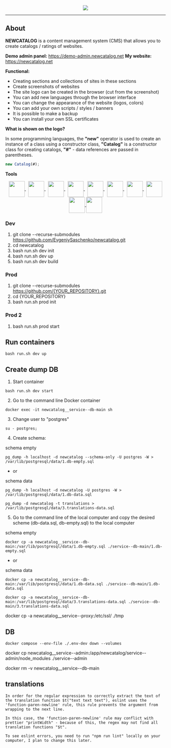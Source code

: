 

<div align="center">
<img src="https://evgeniysaschenko.github.io/newcatalog/logo-bg.png">
</div>

---

## About

<b>NEWCATALOG</b> is a content management system (CMS) that allows you to create catalogs / ratings of websites.

<b>Demo admin panel:</b> https://demo-admin.newcatalog.net
<b>My website:</b> https://newcatalog.net

<b>Functional:</b>

- Creating sections and collections of sites in these sections
- Create screenshots of websites
- The site logo can be created in the browser (cut from the screenshot)
- You can add new languages through the browser interface
- You can change the appearance of the website (logos, colors)
- You can add your own scripts / styles / banners
- It is possible to make a backup
- You can install your own SSL certificates

<b>What is shown on the logo?</b>

In some programming languages, the <b>"new"</b> operator is used to create an instance of a class using a constructor class, <b>"Catalog"</b> is a constructor class for creating catalogs, <b>"#"</b> - data references are passed in parentheses.

```js
new Catalog(#);
```
<b>Tools</b> 

<div align="center">
<a href="https://vuejs.org/" target="_blank">
    <img src="https://evgeniysaschenko.github.io/newcatalog/tools/vue.png" align="center" height="50">
</a>
&nbsp;
<a href="https://pugjs.org/" target="_blank">
    <img src="https://evgeniysaschenko.github.io/newcatalog/tools/pug.png" align="center" height="50">
</a>
&nbsp;
<a href="https://element-plus.org/" target="_blank">
    <img src="https://evgeniysaschenko.github.io/newcatalog/tools/elements-plus.png" align="center" height="50">
</a>
&nbsp;
<a href="https://nuxt.com/" target="_blank">
    <img src="https://evgeniysaschenko.github.io/newcatalog/tools/nuxt.png" align="center" height="50">
</a>
&nbsp;
<a href="https://www.typescriptlang.org/" target="_blank">
    <img src="https://evgeniysaschenko.github.io/newcatalog/tools/typescript.png" align="center" height="50">
</a>
&nbsp;
<a href="https://nginx.org/en/" target="_blank">
    <img src="https://evgeniysaschenko.github.io/newcatalog/tools/nginx.png" align="center" height="50">
</a>
&nbsp;
<a href="https://redis.io/" target="_blank">
    <img src="https://evgeniysaschenko.github.io/newcatalog/tools/redis.png" align="center" height="50">
</a>
&nbsp;
<a href="https://nodejs.org/en" target="_blank">
    <img src="https://evgeniysaschenko.github.io/newcatalog/tools/nodejs.png" align="center" height="50">
</a>
<a href="https://www.docker.com/" target="_blank">
    <img src="https://evgeniysaschenko.github.io/newcatalog/tools/docker.png" align="center" height="50">
</a>
<a href="https://www.postgresql.org/" target="_blank">
    <img src="https://evgeniysaschenko.github.io/newcatalog/tools/postgres.png" align="center" height="50">
</a>

</div>


### Dev
1. git clone --recurse-submodules https://github.com/EvgeniySaschenko/newcatalog.git
2. cd newcatalog
3. bash run.sh dev init
4. bash run.sh dev up
5. bash run.sh dev build

### Prod
1. git clone --recurse-submodules https://github.com/{YOUR_REPOSITORY}.git
2. cd {YOUR_REPOSITORY}
3. bash run.sh prod init
### Prod 2
1. bash run.sh prod start

## Run containers

```
bash run.sh dev up
```


## Create dump DB

1. Start container

```
bash run.sh dev start
```

2. Go to the command line Docker container

```
docker exec -it newcatalog__service--db-main sh
```

3. Change user to "postgres"

```
su - postgres;
```

4. Create schema:

schema empty

```
pg_dump -h localhost -d newcatalog --schema-only -U postgres -W > /var/lib/postgresql/data/1.db-empty.sql
```

- or 

schema data

```
pg_dump -h localhost -d newcatalog -U postgres -W > /var/lib/postgresql/data/1.db-data.sql
```

```
pg_dump -d newcatalog -t translations > /var/lib/postgresql/data/3.translations-data.sql
```

5. Go to the command line of the local computer and copy the desired scheme (db-data.sql, db-empty.sql) to the local computer


schema empty

```
docker cp -a newcatalog__service--db-main:/var/lib/postgresql/data/1.db-empty.sql ./service--db-main/1.db-empty.sql
```

- or 

schema data

```
docker cp -a newcatalog__service--db-main:/var/lib/postgresql/data/1.db-data.sql ./service--db-main/1.db-data.sql
```


```
docker cp -a newcatalog__service--db-main:/var/lib/postgresql/data/3.translations-data.sql ./service--db-main/3.translations-data.sql
```
docker cp -a newcatalog__service--proxy:/etc/ssl/ ./tmp
## DB
```
docker compose --env-file ./.env-dev down --volumes
```


docker cp newcatalog__service--admin:/app/newcatalog/service--admin/node_modules ./service--admin



docker rm -v newcatalog__service--db-main

## translations
```
In order for the regular expression to correctly extract the text of the translation function $t("text text text"), eslint uses the 'function-paren-newline' rule, this rule prevents the argument from wrapping to the next line.
```
```
In this case, the 'function-paren-newline' rule may conflict with prettier "printWidth" - because of this, the regex may not find all translation functions "$t".
```
```
To see eslint errors, you need to run "npm run lint" locally on your computer, I plan to change this later.
```

